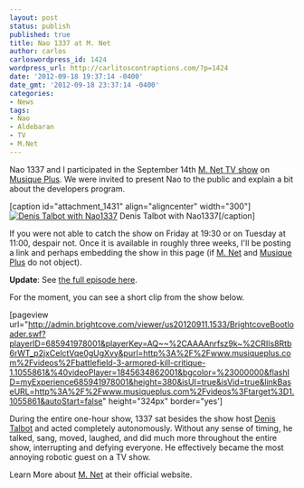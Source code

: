 ```yaml
---
layout: post
status: publish
published: true
title: Nao 1337 at M. Net
author: carlos
carloswordpress_id: 1424
wordpress_url: http://carlitoscontraptions.com/?p=1424
date: '2012-09-18 19:37:14 -0400'
date_gmt: '2012-09-18 23:37:14 -0400'
categories:
- News
tags:
- Nao
- Aldebaran
- TV
- M.Net
---
```

Nao 1337 and I participated in the September 14th [M. Net TV show](http://www.musiqueplus.com/emissions/m-net-1.950689) on [Musique Plus](http://www.musiqueplus.com/). We were invited to present Nao to the public and explain a bit about the developers program.

\[caption id="attachment_1431" align="aligncenter" width="300"\][![Denis Talbot with Nao1337](http://carlitoscontraptions.com/wp-content/uploads/2012/09/denis_talbot_nao1337-300x300.jpg "Denis Talbot with Nao1337")](http://carlitoscontraptions.com/wp-content/uploads/2012/09/denis_talbot_nao1337.jpg) Denis Talbot with Nao1337\[/caption\]

If you were not able to catch the show on Friday at 19:30 or on Tuesday at 11:00, despair not. Once it is available in roughly three weeks, I'll be posting a link and perhaps embedding the show in this page (if [M. Net](https://twitter.com/MNetMP) and [Musique Plus](https://twitter.com/MusiquePlus) do not object).

**Update**: See [the full episode here](http://carlitoscontraptions.com/2012/10/nao-at-m-net-finaly-online/).

For the moment, you can see a short clip from the show below.

\[pageview url="http://admin.brightcove.com/viewer/us20120911.1533/BrightcoveBootloader.swf?playerID=685941978001&playerKey=AQ~~%2CAAAAnrfsz9k~%2CRIls8Rtb6rWT_p2jxCelctVqe0gUgXvy&purl=http%3A%2F%2Fwww.musiqueplus.com%2Fvideos%2Fbattlefield-3-armored-kill-critique-1.1055861&%40videoPlayer=1845634862001&bgcolor=%23000000&flashID=myExperience685941978001&height=380&isUI=true&isVid=true&linkBaseURL=http%3A%2F%2Fwww.musiqueplus.com%2Fvideos%3Ftarget%3D1.1055861&autoStart=false" height="324px" border="yes'\]

During the entire one-hour show, 1337 sat besides the show host [Denis Talbot](http://www.denis-talbot.com/) and acted completely autonomously. Without any sense of timing, he talked, sang, moved, laughed, and did much more throughout the entire show, interrupting and defying everyone. He effectively became the most annoying robotic guest on a TV show.

Learn More about [M. Net](http://www.musiqueplus.com/emissions/m-net-1.950689) at their official website.